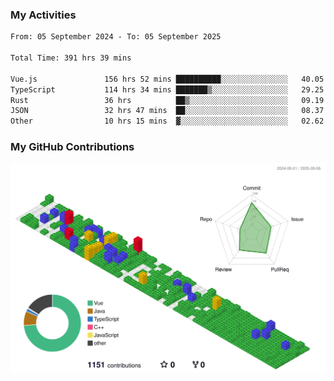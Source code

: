 ### My Activities

<!--START_SECTION:waka-->

```txt
From: 05 September 2024 - To: 05 September 2025

Total Time: 391 hrs 39 mins

Vue.js               156 hrs 52 mins ██████████░░░░░░░░░░░░░░░   40.05 %
TypeScript           114 hrs 34 mins ███████▒░░░░░░░░░░░░░░░░░   29.25 %
Rust                 36 hrs          ██▒░░░░░░░░░░░░░░░░░░░░░░   09.19 %
JSON                 32 hrs 47 mins  ██░░░░░░░░░░░░░░░░░░░░░░░   08.37 %
Other                10 hrs 15 mins  ▓░░░░░░░░░░░░░░░░░░░░░░░░   02.62 %
```

<!--END_SECTION:waka-->

### My GitHub Contributions

![](./profile-3d-contrib/profile-gitblock.svg)
